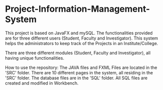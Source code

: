 # Project-Information-Management-System
This project is based on JavaFX and mySQL. The functionalities provided are for three different users (Student, Faculty and Investigator). This system helps the administrators to keep track of the Projects in an Institute/College.


There are three different modules (Student, Faculty and Investigator), all having unique functionalities. 

How to use the repository:
The JAVA files and FXML Files are located in the 'SRC' folder. 
There are 10 different pages in the system, all residing in the 'SRC' folder.
The database files are in the 'SQL' folder.
All SQL files are created and modified in Workbench. 
